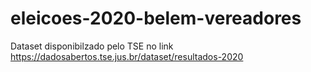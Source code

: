 # eleicoes-2020-belem-vereadores
Dataset disponibilzado pelo TSE no link https://dadosabertos.tse.jus.br/dataset/resultados-2020
